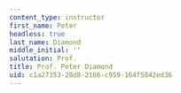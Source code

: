 ```yaml
---
content_type: instructor
first_name: Peter
headless: true
last_name: Diamond
middle_initial: ''
salutation: Prof.
title: Prof. Peter Diamond
uid: c1a27353-28d8-2166-c959-164f5842ed36
---
```

